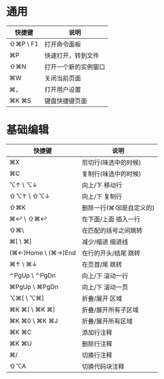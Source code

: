 # 通用

| 快捷键   | 说明                 |
| -------- | -------------------- |
| ⇧⌘P \ F1 | 打开命令面板         |
| ⌘P       | 快速打开，转到文件   |
| ⇧⌘N      | 打开一个新的实例窗口 |
| ⌘W       | 关闭当前页面         |
| ⌘，      | 打开用户设置         |
| ⌘K ⌘S    | 键盘快捷键页面       |



# 基础编辑

| 快捷键               | 说明                   |
| -------------------- | ---------------------- |
| ⌘X                   | 剪切行(味选中的时候)   |
| ⌘C                   | 复制行(味选中的时候)   |
| ⌥↑  \  ⌥↓            | 向上/下 移动行         |
| ⇧⌥↑  \  ⇧⌥↓          | 向上/下 复制行         |
| ⇧⌘K                  | 删除一行(⌘⌫是自定义的) |
| ⌘↩︎  \  ⇧⌘↩︎           | 在下面/上面 插入一行   |
| ⇧⌘\                  | 在匹配的括号之间跳转   |
| ⌘[  \  ⌘]            | 减少/缩进 缩进线       |
| (⌘←)Home  \  (⌘→)End | 在行的开头/结尾 跳转   |
| ⌘↑  \  ⌘↓            | 在页首/尾 跳转         |
| ⌃PgUp  \  ⌃PgDn      | 向上/下 滚动一行       |
| ⌘PgUp  \  ⌘PgDn      | 向上/下 滚动一页       |
| ⌥⌘[  \  ⌥⌘]          | 折叠/展开 区域         |
| ⌘K ⌘[  \  ⌘K ⌘]      | 折叠/展开所有子区域    |
| ⌘K ⌘0  \  ⌘K ⌘J      | 折叠/展开所有区域      |
| ⌘K ⌘C                | 添加行注释             |
| ⌘K ⌘U                | 删除行注释             |
| ⌘/                   | 切换行注释             |
| ⇧⌥A                  | 切换代码块注释         |

